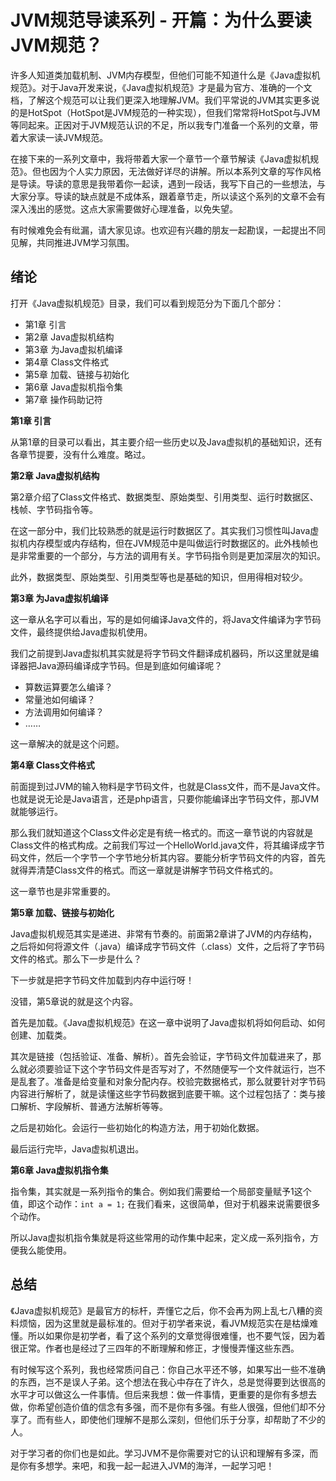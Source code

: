 # JVM规范导读系列 - 开篇：为什么要读JVM规范？

许多人知道类加载机制、JVM内存模型，但他们可能不知道什么是《Java虚拟机规范》。对于Java开发来说，《Java虚拟机规范》才是最为官方、准确的一个文档，了解这个规范可以让我们更深入地理解JVM。我们平常说的JVM其实更多说的是HotSpot（HotSpot是JVM规范的一种实现），但我们常常将HotSpot与JVM等同起来。正因对于JVM规范认识的不足，所以我专门准备一个系列的文章，带着大家读一读JVM规范。

在接下来的一系列文章中，我将带着大家一个章节一个章节解读《Java虚拟机规范》。但也因为个人实力原因，无法做好详尽的讲解。所以本系列文章的写作风格是导读。导读的意思是我带着你一起读，遇到一段话，我写下自己的一些想法，与大家分享。导读的缺点就是不成体系，跟着章节走，所以读这个系列的文章不会有深入浅出的感觉。这点大家需要做好心理准备，以免失望。

有时候难免会有纰漏，请大家见谅。也欢迎有兴趣的朋友一起勘误，一起提出不同见解，共同推进JVM学习氛围。

## 绪论

打开《Java虚拟机规范》目录，我们可以看到规范分为下面几个部分：

* 第1章 引言
* 第2章 Java虚拟机结构
* 第3章 为Java虚拟机编译
* 第4章 Class文件格式
* 第5章 加载、链接与初始化
* 第6章 Java虚拟机指令集
* 第7章 操作码助记符

**第1章 引言**

从第1章的目录可以看出，其主要介绍一些历史以及Java虚拟机的基础知识，还有各章节提要，没有什么难度。略过。

**第2章 Java虚拟机结构**

第2章介绍了Class文件格式、数据类型、原始类型、引用类型、运行时数据区、栈帧、字节码指令等。

在这一部分中，我们比较熟悉的就是运行时数据区了。其实我们习惯性叫Java虚拟机内存模型或内存结构，但在JVM规范中是叫做运行时数据区的。此外栈帧也是非常重要的一个部分，与方法的调用有关。字节码指令则是更加深层次的知识。

此外，数据类型、原始类型、引用类型等也是基础的知识，但用得相对较少。

**第3章 为Java虚拟机编译**

这一章从名字可以看出，写的是如何编译Java文件的，将Java文件编译为字节码文件，最终提供给Java虚拟机使用。

我们之前提到Java虚拟机其实就是将字节码文件翻译成机器码，所以这里就是编译器把Java源码编译成字节码。但是到底如何编译呢？

* 算数运算要怎么编译？
* 常量池如何编译？
* 方法调用如何编译？
* ……

这一章解决的就是这个问题。

**第4章 Class文件格式**

前面提到过JVM的输入物料是字节码文件，也就是Class文件，而不是Java文件。也就是说无论是Java语言，还是php语言，只要你能编译出字节码文件，那JVM就能够运行。

那么我们就知道这个Class文件必定是有统一格式的。而这一章节说的内容就是Class文件的格式构成。之前我们写过一个HelloWorld.java文件，将其编译成字节码文件，然后一个字节一个字节地分析其内容。要能分析字节码文件的内容，首先就得弄清楚Class文件的格式。而这一章就是讲解字节码文件格式的。

这一章节也是非常重要的。

**第5章 加载、链接与初始化**

Java虚拟机规范其实是递进、非常有节奏的。前面第2章讲了JVM的内存结构，之后将如何将源文件（.java）编译成字节码文件（.class）文件，之后将了字节码文件的格式。那么下一步是什么？

下一步就是把字节码文件加载到内存中运行呀！

没错，第5章说的就是这个内容。

首先是加载。《Java虚拟机规范》在这一章中说明了Java虚拟机将如何启动、如何创建、加载类。

其次是链接（包括验证、准备、解析）。首先会验证，字节码文件加载进来了，那么就必须要验证下这个字节码文件是否写对了，不然随便写一个文件就运行，岂不是乱套了。准备是给变量和对象分配内存。校验完数据格式，那么就要针对字节码内容进行解析了，就是读懂这些字节码数据到底要干嘛。这个过程包括了：类与接口解析、字段解析、普通方法解析等等。

之后是初始化。会运行一些初始化的构造方法，用于初始化数据。

最后运行完毕，Java虚拟机退出。

**第6章 Java虚拟机指令集**

指令集，其实就是一系列指令的集合。例如我们需要给一个局部变量赋予1这个值，即这个动作：`int a = 1;`  在我们看来，这很简单，但对于机器来说需要很多个动作。

所以Java虚拟机指令集就是将这些常用的动作集中起来，定义成一系列指令，方便我么能使用。

## 总结

《Java虚拟机规范》是最官方的标杆，弄懂它之后，你不会再为网上乱七八糟的资料烦恼，因为这里就是最标准的。但对于初学者来说，看JVM规范实在是枯燥难懂。所以如果你是初学者，看了这个系列的文章觉得很难懂，也不要气馁，因为着很正常。作者也是经过了三四年的不断理解和修正，才慢慢弄懂这些东西。

有时候写这个系列，我也经常质问自己：你自己水平还不够，如果写出一些不准确的东西，岂不是误人子弟。这个想法在我心中存在了许久，总是觉得要到达很高的水平才可以做这么一件事情。但后来我想：做一件事情，更重要的是你有多想去做，你希望创造价值的信念有多强，而不是你有多强。有些人很强，但他们却不分享了。而有些人，即使他们理解不是那么深刻，但他们乐于分享，却帮助了不少的人。

对于学习者的你们也是如此。学习JVM不是你需要对它的认识和理解有多深，而是你有多想学。来吧，和我一起一起进入JVM的海洋，一起学习吧！

